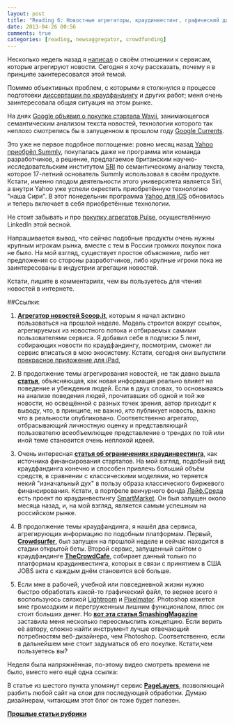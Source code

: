 ```yaml
---
layout: post
title: "Reading 6: Новостные агрегаторы, краудинвестинг, графический дизайн"
date: 2013-04-26 00:56
comments: true
categories: [reading, newsaggregator, crowdfunding]
---
```


Несколько недель назад я [написал](http://blog.vonoiral.com/post/news-aggregator-) о своём отношении к сервисам, которые агрегируют новости. Сегодня я хочу рассказать, почему я в принципе заинтересовался этой темой.

<!-- more -->
 
Помимо объективных проблем, с которыми я столкнулся в процессе подготовки [диссертации по краудфандингу](http://blog.vonoiral.com/post/crowdfunding) и других работ; меня очень заинтересовала общая ситуация на этом рынке.

На днях [Google объявил о покупке стартапа Wavii](http://news.cnet.com/8301-1023_3-57581586-93/wavii-confirms-its-takeover-by-google/), занимающегося семантическим анализом текста новостей, технологии которого так неплохо смотрелись бы в запущенном в прошлом году [Google Currents](http://www.google.com/producer/currents). 

Это уже не первое подобное поглощение: ровно месяц назад [Yahoo приобрёл Summly](http://summly.com), покупалась даже не программа или команда разработчиков, а решение, предлагаемое британским научно-исследовательским институтом [SRI](http://www.sri.com) по семантическому анализу текста, которое 17-летний основатель Summly использовал в своём продукте. Кстати, именно плодом деятельности этого университета является Siri, а внутри Yahoo уже успели окрестить приобретённую технологию "наша Сири". В этот понедельник программа [Yahoo для iOS](https://itunes.apple.com/us/app/yahoo!/id304158842?mt=8) обновилась и теперь включает в себя приобретённые технологии.

Не стоит забывать и про [покупку агрегатов Pulse](http://betabeat.com/2013/04/youtube-facebook-pulse-linkedin/), осуществлённую LinkedIn этой весной.

Напрашивается вывод, что сейчас подобные продукты очень нужны крупным игрокам рынка, вместе с тем в России громких покупок пока не было. На мой взгляд, существует простое объяснение, либо нет предложения со стороны разработчиков, либо крупные игроки пока не заинтересованы в индустрии агрегации новостей.

Кстати, пишите в комментариях, чем вы пользуетесь для чтения новостей в интернете.

##Ссылки:

1. **[Агрегатор новостей Scoop.it](http://www.scoop.it)**, которым я начал активно пользоваться на прошлой неделе. Модель строится вокруг ссылок, агрегируемых из новостного потока и отбираемых самими пользователями сервиса. Я добавил себе в подписки 5 лент, собирающих новости по краудфандингу, посмотрим, сможет ли сервис вписаться в мою экосистему. Кстати, сегодня они выпустили [прекрасное приложение для iPad](https://itunes.apple.com/us/app/read.it!/id610604570?mt=8),

2. В продолжение темы агрегирования новостей, не так давно вышла **[статья](http://seattletimes.com/html/opinion/2020793300_cassrsunsteincolumnclosemindedxml.html?syndication=rss)**, объясняющая, как новая информация реально влияет на поведение и убеждения людей. Если в двух словах, то основываясь на анализе поведения людей, прочитавших об одной и той же новости, но освещённой с разных точек зрения, автор приходит к выводу, что, в принципе, не важно, *кто* публикует новость, важно *что* в реальности опубликовано. Соответственно агрегатор, отбрасывающий личностную оценку и представляющий пользователю всеобъемлющее представление о трендах по той или иной теме становится очень неплохой идеей. 

3. Очень интересная **[статья об ограничениях краудинвестинга](http://www.jdsupra.com/legalnews/the-trouble-with-crowdfunding-81358/)**, как источника финансирования стартапов. На мой взгляд, подобный вид краудфандинга конечно и способен привлечь больший объём средств, в сравнении с классическими моделями, но теряется некий "изначальный дух" в пользу образа классического биржевого финансирования. Кстати, в портфеле венчурного фонда [Лайф.Среда](http://lifesreda.ru) есть проект по краудинвестингу [SmartMarket](https://smartmarket.net). Он был запущен около месяца назад, и, на мой взгляд, является самым успешным на российском рынке.

4. В продолжение темы краудфандинга, я нашёл два сервиса, агрегирующих информацию по подобным платформам. Первый, **[Crowdsurfer](http://www.crowdsurfer.co)**, был запущен на прошлой неделе и сейчас находится в стадии открытой беты. Второй сервис, запущенный сайтом о краудфандинге **[TheCrowdCafe](http://www.thecrowdcafe.com/resources/portal-database/)**, собирает данный только по платформам краудинвестинга, которых в связи с принятием в США JOBS акта с каждым днём становится всё больше.

5. Если мне в рабочей, учебной или повседневной жизни нужно быстро обработать какой-то графический файл, то вернее всего я воспользуюсь связкой [Lightroom](http://www.adobe.com/uk/products/photoshop-lightroom.html) и [Pixelmator](http://www.pixelmator.com). Photoshop кажется мне громоздким и перегруженным лишним функционалом, плюс он стоит больших денег. Но **[вот эта статья SmashingMagazine](http://www.smashingmagazine.com/2013/04/22/repurposing-photoshop/)** заставила меня несколько переосмыслить концепцию. Если верить её автору, сложно найти инструмент лучше отвечающий потребностям веб-дизайнера, чем Photoshop. Соответственно, если в дальнейшем мне стоит задуматься об его покупке. Кстати,чем пользуетесь вы? 

Неделя была напряжнённая, по-этому видео смотреть времени не было, вместо него ещё одна ссылка:

В статье из шестого пункта упомянут сервис **[PageLayers](http://www.pagelayers.com)**, позволяющий разбить любой сайт на слои для последующей обработки. Думаю дизайнерам, читающим этот блог он тоже будет полезен.    


[**Прошлые статьи рубрики**](http://blog.vonoiral.com/blog/categories/reading/)

